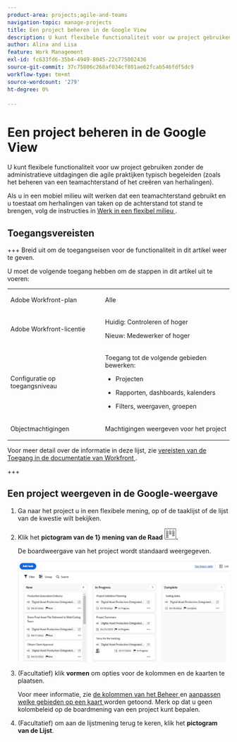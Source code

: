 ```yaml
---
product-area: projects;agile-and-teams
navigation-topic: manage-projects
title: Een project beheren in de Google View
description: U kunt flexibele functionaliteit voor uw project gebruiken zonder de administratieve uitdagingen die agile praktijken typisch begeleiden (zoals het beheren van een teamachterstand of het creëren van herhalingen).
author: Alina and Lisa
feature: Work Management
exl-id: fc633fd6-35b4-4949-8045-22c775002436
source-git-commit: 37c75806c268af034cf801ae62fcab546fdf5dc9
workflow-type: tm+mt
source-wordcount: '279'
ht-degree: 0%

---
```


# Een project beheren in de Google View

<!-- Audited: 2/2024 -->

U kunt flexibele functionaliteit voor uw project gebruiken zonder de administratieve uitdagingen die agile praktijken typisch begeleiden (zoals het beheren van een teamachterstand of het creëren van herhalingen).

Als u in een mobiel milieu wilt werken dat een teamachterstand gebruikt en u toestaat om herhalingen van taken op de achterstand tot stand te brengen, volg de instructies in [ Werk in een flexibel milieu ](../../../agile/work-in-an-agile-environment/work-in-an-agile-environment.md).

## Toegangsvereisten

+++ Breid uit om de toegangseisen voor de functionaliteit in dit artikel weer te geven.

U moet de volgende toegang hebben om de stappen in dit artikel uit te voeren:

<table style="table-layout:auto"> 
 <col> 
 <col> 
 <tbody> 
  <tr> 
   <td role="rowheader">Adobe Workfront-plan</td> 
   <td> <p>Alle</p> </td> 
  </tr> 
  <tr> 
   <td role="rowheader">Adobe Workfront-licentie</td> 
   <td> <p>Huidig: Controleren of hoger</p> 
   <p>Nieuw: Medewerker of hoger</p> </td> 
  </tr> 
  <tr> 
   <td role="rowheader">Configuratie op toegangsniveau</td> 
   <td> <p>Toegang tot de volgende gebieden bewerken:</p> 
    <ul> 
     <li> <p>Projecten</p> </li> 
     <li> <p>Rapporten, dashboards, kalenders</p> </li> 
     <li> <p>Filters, weergaven, groepen</p> </li> 
    </ul> </td> 
  </tr> 
  <tr> 
   <td role="rowheader">Objectmachtigingen</td> 
   <td> <p>Machtigingen weergeven voor het project</p>  </td> 
  </tr> 
 </tbody> 
</table>

Voor meer detail over de informatie in deze lijst, zie [ vereisten van de Toegang in de documentatie van Workfront ](/help/quicksilver/administration-and-setup/add-users/access-levels-and-object-permissions/access-level-requirements-in-documentation.md).

+++


## Een project weergeven in de Google-weergave

1. Ga naar het project u in een flexibele mening, op of de taaklijst of de lijst van de kwestie wilt bekijken.
1. Klik het **pictogram van de 1} mening van de Raad ![ Raad ](assets/board-icon-for-agile-view.png).**

   De boardweergave van het project wordt standaard weergegeven.

   ![ Raad mening van project ](assets/project-agile-board-view.png)


1. (Facultatief) klik **vormen** om opties voor de kolommen en de kaarten te plaatsen.

   Voor meer informatie, zie [ de kolommen van het Beheer ](/help/quicksilver/agile/get-started-with-boards/manage-board-columns.md) en [ aanpassen welke gebieden op een kaart ](/help/quicksilver/agile/get-started-with-boards/customize-fields-on-card.md) worden getoond. Merk op dat u geen kolombeleid op de boardmening van een project kunt bepalen.

1. (Facultatief) om aan de lijstmening terug te keren, klik het **pictogram van de Lijst**.
